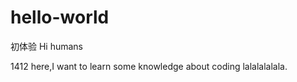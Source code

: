 # hello-world
初体验
Hi humans
  
  1412 here,I want to learn some knowledge about coding
  lalalalalala.
